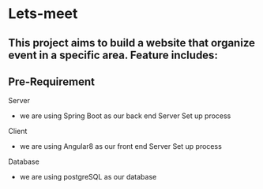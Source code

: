 # Lets-meet
This project aims to build a website that organize event in a specific area.
Feature includes:
-

Pre-Requirement
-

Server
- we are using Spring Boot as our back end Server
Set up process

Client
- we are using Angular8 as our front end Server
Set up process

Database
- we are using postgreSQL as our database
